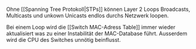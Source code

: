 Ohne [[Spanning Tree Protokoll|STPs]] können Layer 2 Loops Broadcasts, Multicasts und unkown Unicasts endlos durchs Netzwerk loopen.

Bei einem Loop wird die [[Switch MAC-Adress Table]] immer wieder aktualisiert was zu einer Instabilität der MAC-Database führt. Ausserdem wird die CPU des Switches unnötig beinflusst.